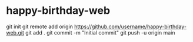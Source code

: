 # happy-birthday-web 
git init
git remote add origin https://github.com/username/happy-birthday-web.git
git add .
git commit -m "Initial commit"
git push -u origin main
